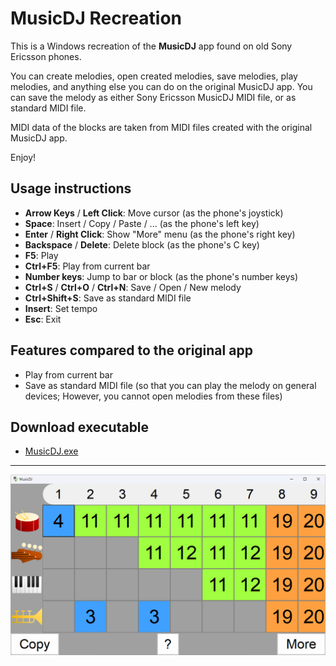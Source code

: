 # MusicDJ Recreation

This is a Windows recreation of the **MusicDJ** app found on old Sony Ericsson phones.

You can create melodies, open created melodies, save melodies, play melodies, and anything else you can do on the original MusicDJ app. You can save the melody as either Sony Ericsson MusicDJ MIDI file, or as standard MIDI file.

MIDI data of the blocks are taken from MIDI files created with the original MusicDJ app.

Enjoy!

## Usage instructions

- **Arrow Keys** / **Left Click**: Move cursor (as the phone's joystick)
- **Space**: Insert / Copy / Paste / ... (as the phone's left key)
- **Enter** / **Right Click**: Show \"More\" menu (as the phone's right key)
- **Backspace** / **Delete**: Delete block (as the phone's C key)
- **F5**: Play
- **Ctrl+F5**: Play from current bar
- **Number keys**: Jump to bar or block (as the phone's number keys)
- **Ctrl+S** / **Ctrl+O** / **Ctrl+N**: Save / Open / New melody
- **Ctrl+Shift+S**: Save as standard MIDI file
- **Insert**: Set tempo
- **Esc**: Exit

## Features compared to the original app

- Play from current bar
- Save as standard MIDI file (so that you can play the melody on general devices; However, you cannot open melodies from these files)

## Download executable

- [MusicDJ.exe](https://raw.githubusercontent.com/Ankedeshuqin/MusicDJ-Recreation/refs/heads/main/Executable/MusicDJ.exe)

---

![MusicDJ.png](https://raw.githubusercontent.com/Ankedeshuqin/MusicDJ-Recreation/refs/heads/main/MusicDJ.png)

